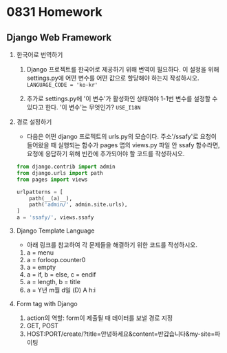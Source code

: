 # 0831 Homework

## Django Web Framework

1. 한국어로 번역하기
    1. Django 프로젝트를 한국어로 제공하기 위해 번역이 필요하다. 이 설정을 위해 settings.py에 어떤 변수를 어떤 값으로 할당해야 하는지 작성하시오.
    `LANGUAGE_CODE = 'ko-kr'`

    2. 추가로 settings.py에 '이 변수'가 활성화인 상태여야 1-1번 변수를 설정할 수 있다고 한다. '이 변수'는 무엇인가?
    `USE_I18N`

2. 경로 설정하기
    - 다음은 어떤 django 프로젝트의 urls.py의 모습이다. 주소'/ssafy'로 요청이 들어왔을 때 실행되는 함수가 pages 앱의 views.py 파일 안 ssafy 함수라면, 요청에 응답하기 위해 빈칸에 추가되어야 할 코드를 작성하시오.
    ```python
    from django.contrib import admin
    from django.urls import path
    from pages import views

    urlpatterns = [
        path(__(a)__),
        path('admin/', admin.site.urls),
    ]
    a = 'ssafy/', views.ssafy

3. Django Template Language
    - 아래 링크를 참고하여 각 문제들을 해결하기 위한 코드를 작성하시오.

    1. a = menu
    2. a = forloop.counter0
    3. a = empty
    4. a = if, b = else, c = endif
    5. a = length, b = title
    6. a = Y년 m월 d일 (D) A h:i

4. Form tag with Django
    1. action의 역할: form이 제출될 때 데이터를 보낼 경로 지정
    2. GET, POST
    3. HOST:PORT/create/?title=안녕하세요&content=반갑습니다&my-site=파이팅